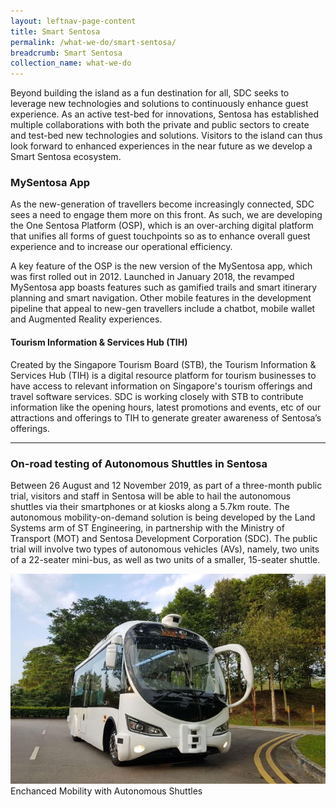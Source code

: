 ```yaml
---
layout: leftnav-page-content
title: Smart Sentosa
permalink: /what-we-do/smart-sentosa/
breadcrumb: Smart Sentosa
collection_name: what-we-do
---
```


Beyond building the island as a fun destination for all, SDC seeks to leverage new technologies and solutions to continuously enhance guest experience. As an active test-bed for innovations, Sentosa has established multiple collaborations with both the private and public sectors to create and test-bed new technologies and solutions. Visitors to the island can thus look forward to enhanced experiences in the near future as we develop a Smart Sentosa ecosystem.

### **MySentosa App**
As the new-generation of travellers become increasingly connected, SDC sees a need to engage them more on this front. As such, we are developing the One Sentosa Platform (OSP), which is an over-arching digital platform that unifies all forms of guest touchpoints so as to enhance overall guest experience and to increase our operational efficiency. 

A key feature of the OSP is the new version of the MySentosa app, which was first rolled out in 2012. Launched in January 2018, the revamped MySentosa app boasts features such as gamified trails and smart itinerary planning and smart navigation. Other mobile features in the development pipeline that appeal to new-gen travellers include a chatbot, mobile wallet and Augmented Reality experiences. 

#### **Tourism Information & Services Hub (TIH)**
Created by the Singapore Tourism Board (STB), the Tourism Information & Services Hub (TIH) is a digital resource platform for tourism businesses to have access to relevant information on Singapore's tourism offerings and travel software services. SDC is working closely with STB to contribute information like the opening hours, latest promotions and events, etc of our attractions and offerings to TIH to generate greater awareness of Sentosa’s offerings. 

---

### **On-road testing of Autonomous Shuttles in Sentosa**
<div class="row">
	<div class="col is-6">
		<p>
			Between 26 August and 12 November 2019, as part of a three-month public trial, visitors and staff in Sentosa will be able to hail the autonomous shuttles via their smartphones or at kiosks along a 5.7km route. The autonomous mobility-on-demand solution is being developed by the Land Systems arm of ST Engineering, in partnership with the Ministry of Transport (MOT) and Sentosa Development Corporation (SDC). The public trial will involve two types of autonomous vehicles (AVs), namely, two units of a 22-seater mini-bus, as well as two units of a smaller, 15-seater shuttle. 
		</p>
	</div>
	<div class="col is-6">
		<figure style="margin:0;">
			<img src="/images/what-we-do/smart-sentosa/shuttles.jpg" alt="Enchanced Mobility with Self-driving Vehicles"/>
			<figcaption>Enchanced Mobility with Autonomous Shuttles</figcaption>
		</figure>
	</div>
</div>
